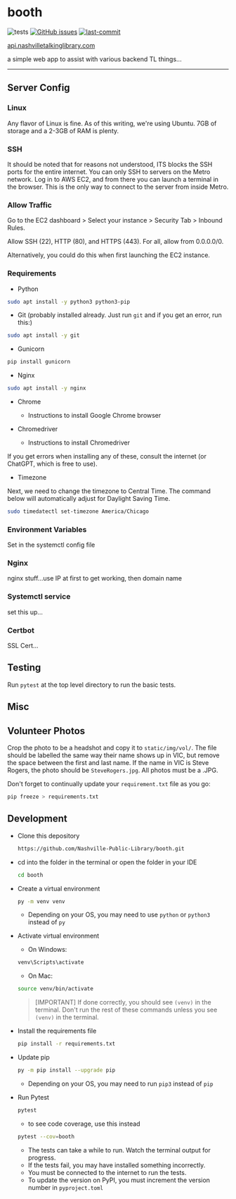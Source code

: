 # booth

![tests](https://github.com/Nashville-Public-Library/booth/actions/workflows/main.yml/badge.svg)
[![GitHub issues](https://img.shields.io/github/issues/Nashville-Public-Library/booth.png)](https://github.com/Nashville-Public-Library/booth/issues)
[![last-commit](https://img.shields.io/github/last-commit/Nashville-Public-Library/booth)](https://github.com/Nashville-Public-Library/booth/commits/main)


[api.nashvilletalkinglibrary.com](https://api.nashvilletalkinglibrary.com)

 a simple web app to assist with various backend TL things...

 ----

## Server Config

### Linux 
Any flavor of Linux is fine. As of this writing, we're using Ubuntu.
7GB of storage and a 2-3GB of RAM is plenty.

### SSH
It should be noted that for reasons not understood, ITS blocks the SSH ports for  the entire internet. You can only SSH to servers on the Metro network.
Log in to AWS EC2, and from there you can launch a terminal in the browser. This is the only way to connect to the server from inside Metro.

### Allow Traffic
Go to the EC2 dashboard > Select your instance > Security Tab > Inbound Rules.

Allow SSH (22), HTTP (80), and HTTPS (443). For all, allow from 0.0.0.0/0.

Alternatively, you could do this when first launching the EC2 instance.

### Requirements
 - Python
 ````bash
 sudo apt install -y python3 python3-pip
 ````
 - Git (probably installed already. Just run `git` and if you get an error, run this:)
 ````bash
 sudo apt install -y git
 ````
 - Gunicorn
 ````bash
 pip install gunicorn
````
- Nginx
````bash
sudo apt install -y nginx
````
- Chrome

    - Instructions to install Google Chrome browser

- Chromedriver

    - Instructions to install Chromedriver

If you get errors when installing any of these, consult the internet (or ChatGPT, which is free to use).

- Timezone

Next, we need to change the timezone to Central Time. The command below will automatically adjust for Daylight Saving Time.
````bash
sudo timedatectl set-timezone America/Chicago
````

### Environment Variables
Set in the systemctl config file

### Nginx
nginx stuff...use IP at first to get working, then domain name

### Systemctl service
set this up...

### Certbot
SSL Cert...

## Testing
Run `pytest` at the top level directory to run the basic tests.

## Misc

## Volunteer Photos
Crop the photo to be a headshot and copy it to `static/img/vol/`. The file should be labelled the same way their name shows up in VIC, but remove the space between the first and last name. If the name in VIC is Steve Rogers, the photo should be `SteveRogers.jpg`. All photos must be a .JPG.

Don't forget to continually update your `requirement.txt` file as you go: 
````python
pip freeze > requirements.txt
````

## Development

- Clone this depository
    ````bash
    https://github.com/Nashville-Public-Library/booth.git
    ````

- cd into the folder in the terminal or open the folder in your IDE
    ````bash
    cd booth
    ````

- Create a virtual environment
    ````bash 
    py -m venv venv
    ````
    - Depending on your OS, you may need to use `python` or `python3` instead of `py`

- Activate virtual environment
    - On Windows:

    ````bash
    venv\Scripts\activate
    ````
    - On Mac:

    ````bash
    source venv/bin/activate
    ````

    >[IMPORTANT]
    >If done correctly, you should see `(venv)` in the terminal. Don't run the rest of these commands unless you see `(venv)` in the terminal.
	
- Install the requirements file
    ````bash
    pip install -r requirements.txt
    ````
- Update pip
    ````bash
    py -m pip install --upgrade pip
    ````
    - Depending on your OS, you may need to run `pip3` instead of `pip`

- Run Pytest
    ````bash
    pytest
    ````
    - to see code coverage, use this instead
    ````bash
    pytest --cov=booth
    ````
    - The tests can take a while to run. Watch the terminal output for progress.
    - If the tests fail, you may have installed something incorrectly. 
    - You must be connected to the internet to run the tests.
    - To update the version on PyPI, you must increment the version number in `pyproject.toml`